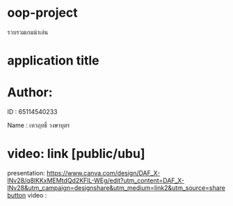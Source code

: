 # oop-project
รวบรวมเกมน่าเล่น
# application title
# Author:
ID : 65114540233

Name : เทวฤทธิ์ วงษาบุตร
# video: link [public/ubu]
presentation: https://www.canva.com/design/DAF_X-lNv28/q8lKKxMEMtdQd2KFlL-WEg/edit?utm_content=DAF_X-lNv28&utm_campaign=designshare&utm_medium=link2&utm_source=sharebutton
video :

